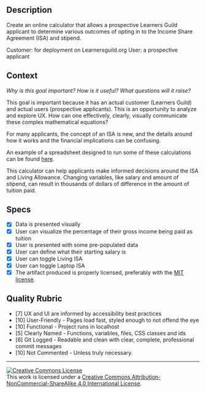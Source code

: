 ## Description

Create an online calculator that allows a prospective Learners Guild applicant to determine various outcomes of opting in to the Income Share Agreement (ISA) and stipend. 

Customer: for deployment on Learnersguild.org
User: a prospective applicant

## Context

_Why is this goal important? How is it useful? What questions will it raise?_

This goal is important because it has an actual customer (Learners Guild) and actual users (prospective applicants). This is an opportunity to analyze and explore UX. How can one effectively, clearly, visually communicate these complex mathematical equations?

For many applicants, the concept of an ISA is new, and the details around how it works and the financial implications can be confusing. 

An example of a spreadsheet designed to run some of these calculations can be found [here](https://docs.google.com/spreadsheets/d/1QGhQJeezQwfytiS-WJ4WC3G8TjDxn-ia59ko-bWcYJY/edit?usp=sharing). 

This calculator can help applicants make informed decisions around the ISA and Living Allowance. 
Changing variables, like salary and amount of stipend, can result in thousands of dollars of difference in the amount of tuition paid.


## Specs
- [X] Data is presented visually
- [X] User can visualize the percentage of their gross income being paid as tuition
- [X] User is presented with some pre-populated data
- [X] User can define what their starting salary is
- [X] User can toggle Living ISA
- [X] User can toggle Laptop ISA
- [X] The artifact produced is properly licensed, preferably with the [MIT license][mit-license].

## Quality Rubric
- [7] UX and UI are informed by accessibility best practices
- [10] User-Friendly - Pages load fast, styled enough to not offend the eye
- [10] Functional - Project runs in localhost
- [5] Clearly Named - Functions, variables, files, CSS classes and ids
- [6] Git Logged - Readable and clean with clear, complete, professional commit messages
- [10] Not Commented - Unless truly necessary.




---

<!-- LICENSE -->

<a rel="license" href="http://creativecommons.org/licenses/by-nc-sa/4.0/"><img alt="Creative Commons License" style="border-width:0" src="https://i.creativecommons.org/l/by-nc-sa/4.0/80x15.png" /></a>
<br />This work is licensed under a <a rel="license" href="http://creativecommons.org/licenses/by-nc-sa/4.0/">Creative Commons Attribution-NonCommercial-ShareAlike 4.0 International License</a>.

[mit-license]: https://opensource.org/licenses/MIT

